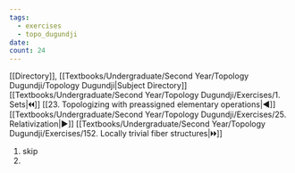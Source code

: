 ```yaml
---
tags:
  - exercises
  - topo_dugundji
date: 
count: 24
---
```

[[Directory]], [[Textbooks/Undergraduate/Second Year/Topology Dugundji/Topology Dugundji|Subject Directory]]
[[Textbooks/Undergraduate/Second Year/Topology Dugundji/Exercises/1. Sets|🞀🞀]] [[23. Topologizing with preassigned elementary operations|◀]] [[Textbooks/Undergraduate/Second Year/Topology Dugundji/Exercises/25. Relativization|▶]] [[Textbooks/Undergraduate/Second Year/Topology Dugundji/Exercises/152. Locally trivial fiber structures|🞂🞂]]
1. skip
2. 
